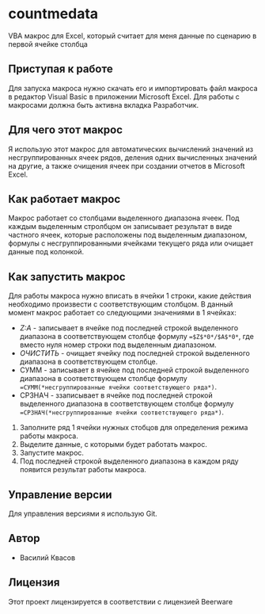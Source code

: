 # countmedata
VBA макрос для Excel, который считает для меня данные по сценарию в первой ячейке столбца

## Приступая к работе
Для запуска макроса нужно скачать его и импортировать файл макроса в редактор Visual Basic в приложении Microsoft Excel. Для работы с макросами должна быть активна вкладка Разработчик.

## Для чего этот макрос
Я использую этот макрос для автоматических вычислений значений из несгруппированных ячеек рядов, деления одних вычисленных значений на другие, а также очищения ячеек при создании отчетов в Microsoft Excel.

## Как работает макрос
Макрос работает со столбцами выделенного диапазона ячеек. Под каждым выделенным стролбцом он записывает результат в виде частного ячеек, которые расположены под выделенным диапазоном, формулы с несгруппированными ячейками текущего ряда или очищает данные под колонкой.

## Как запустить макрос
Для работы макроса нужно вписать в ячейки 1 строки, какие действия необходимо произвести с соответствующим столбцом. В данный момент макрос работает со следующими значениями в 1 ячейках:
+ *Z:A* - записывает в ячейке под последней строкой выделенного диапазона в соответствующем столбце формулу `=$Z$*0*/$A$*0*`, где вместо нуля номер строки под выделенным диапазоном.
+ *ОЧИСТИТЬ* - очищает ячейку под последней строкой выделенного диапазона в соответствующем столбце.
+ СУММ - записывает в ячейке под последней строкой выделенного диапазона в соответствующем столбце формулу `=СУММ(*несгруппированные ячейки соответствующего ряда*)`.
+ СРЗНАЧ - ззаписывает в ячейке под последней строкой выделенного диапазона в соответствующем столбце формулу `=СРЗНАЧ(*несгруппированные ячейки соответствующего ряда*)`.

1. Заполните ряд 1 ячейки нужных стобцов для определения режима работы макроса.
2. Выделите данные, с которыми будет работать макрос.
3. Запустите макрос.
4. Под последней строкой выделенного диапазона в каждом ряду появится результат работы макроса.

## Управление версии
Для управления версиями я использую Git.

## Автор
+ Василий Квасов

## Лицензия
Этот проект лицензируется в соответствии с лицензией Beerware
